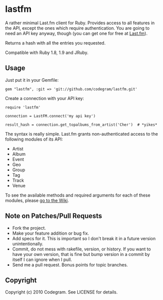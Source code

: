 # lastfm

A rather minimal Last.fm client for Ruby. Provides access to all features in the API,
except the ones which require authentication. You are going to need an API key
anyway, though (you can get one for free at [Last.fm](http://www.last.fm/api/account)).

Returns a hash with all the entries you requested.

Compatible with Ruby 1.8, 1.9 and JRuby.

## Usage

Just put it in your Gemfile:

    gem "lastfm", :git => 'git://github.com/codegram/lastfm.git'

Create a connection with your API key:

    require 'lastfm'

    connection = LastFM.connect('my api key')

    result_hash = connection.get_topalbums_from_artist('Cher')  # *yikes*

The syntax is really simple. Last.fm grants non-authenticated access to the following
modules of its API:

* Artist
* Album
* Event
* Geo
* Group
* Tag
* Track
* Venue

To see the available methods and required arguments for each of these modules,
please [go to the Wiki](http://github.com/codegram/lastfm/wiki/Available-Last.fm-API-methods).

## Note on Patches/Pull Requests
 
* Fork the project.
* Make your feature addition or bug fix.
* Add specs for it. This is important so I don't break it in a
  future version unintentionally.
* Commit, do not mess with rakefile, version, or history.
  If you want to have your own version, that is fine but bump version
  in a commit by itself I can ignore when I pull.
* Send me a pull request. Bonus points for topic branches.

## Copyright

Copyright (c) 2010 Codegram. See LICENSE for details.
